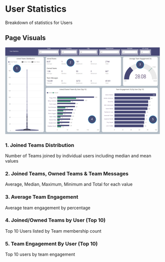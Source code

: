 # User Statistics
Breakdown of statistics for Users

## Page Visuals


![UserStatistics](images/UserStatistics.png)


### 1.	Joined Teams Distribution
Number of Teams joined by individual users including median and mean values

### 2.	Joined Teams, Owned Teams & Team Messages
Average, Median, Maximum, Minimum and Total for each value

### 3.	Average Team Engagement
Average team engagement by percentage

### 4.	Joined/Owned Teams by User (Top 10)
Top 10 Users listed by Team membership count

### 5.	Team Engagement By User (Top 10)
Top 10 users by team engagement

